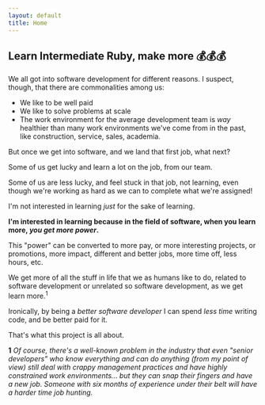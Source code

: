 ```yaml
---
layout: default
title: Home
---
```


## Learn Intermediate Ruby, make more 💰💰💰

We all got into software development for different reasons. I suspect, though, that there are commonalities among us:

- We like to be well paid
- We like to solve problems at scale
- The work environment for the average development team is _way_ healthier than many work environments we've come from in the past, like construction, service, sales, academia. 

But once we get into software, and we land that first job, what next? 

Some of us get lucky and learn a lot on the job, from our team. 

Some of us are less lucky, and feel stuck in that job, not learning, even though we're working as hard as we can to complete what we're assigned!

I'm not interested in learning _just_ for the sake of learning. 

**I'm interested in learning because in the field of software, when you learn more, _you get more power_.**

This "power" can be converted to more pay, or more interesting projects, or promotions, more impact, different and better jobs, more time off, less hours, etc. 

We get more of all the stuff in life that we as humans like to do, related to software development or unrelated so software development, as we get learn more.<sup>1</sup>

Ironically, by being a _better software developer_ I can spend _less time_ writing code, and be better paid for it. 

That's what this project is all about. 

<script async data-uid="5b13b420e3" src="https://josh-thompson.ck.page/5b13b420e3/index.js"></script>


**1** _Of course, there's a well-known problem in the industry that even "senior developers" who know everything and can do anything (from my point of view) still deal with crappy management practices and have highly constrained work environments... but they can snap their fingers and have a new job. Someone with six months of experience under their belt will have a harder time job hunting._